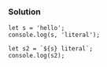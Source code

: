 ### Solution
```
let s = 'hello';
console.log(s, 'literal');

let s2 = `${s} literal`;
console.log(s2);
```
